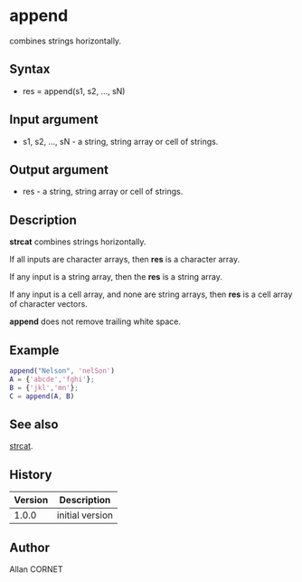 # append

combines strings horizontally.

## Syntax

- res = append(s1, s2, ..., sN)

## Input argument

- s1, s2, ..., sN - a string, string array or cell of strings.

## Output argument

- res - a string, string array or cell of strings.

## Description

  <p><b>strcat</b> combines strings horizontally.</p>
  <p>If all inputs are character arrays, then <b>res</b> is a character array.</p>
  <p>If any input is a string array, then the <b>res</b> is a string array.</p>
  <p>If any input is a cell array, and none are string arrays, then <b>res</b> is a cell array of character vectors.</p>
  <p><b>append</b> does not remove trailing white space.</p>

## Example

```matlab
append("Nelson", 'nelSon')
A = {'abcde','fghi'};
B = {'jkl','mn'};
C = append(A, B)
```

## See also

[strcat](strcat.md).

## History

| Version | Description     |
| ------- | --------------- |
| 1.0.0   | initial version |

## Author

Allan CORNET
